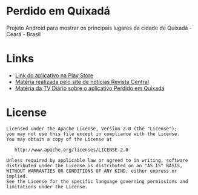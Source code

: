 Perdido em Quixadá
================

Projeto Android para mostrar os principais lugares da cidade de Quixadá - Ceará - Brasil

Links
=====

<ul>

<li><a href="https://play.google.com/store/apps/details?id=com.kyxadious.qx.perdidoemquixada">Link do aplicativo na Play Store</a></li>

<li><a href="http://www.revistacentral.com.br/index.php?option=com_content&view=article&id=9025:perdido-em-quixada-jovem-de-quixada-cria-aplicativo-para-ajudar-turistas-e-universitarios-&catid=126:tecnologia&Itemid=504">Matéria realizada pelo site de notícias Revista Central</a></li>

<li><a href="http://youtu.be/ANz80v2ruNE">Matéria da TV Diário sobre o aplicativo Perdido em Quixadá</a></li>
</ul>

License 
=======
    Licensed under the Apache License, Version 2.0 (the "License");
    you may not use this file except in compliance with the License.
    You may obtain a copy of the License at
    
       http://www.apache.org/licenses/LICENSE-2.0
       
    Unless required by applicable law or agreed to in writing, software
    distributed under the License is distributed on an "AS IS" BASIS,
    WITHOUT WARRANTIES OR CONDITIONS OF ANY KIND, either express or implied.
    See the License for the specific language governing permissions and
    limitations under the License.

